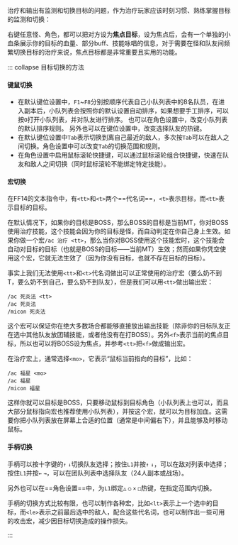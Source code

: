 治疗和输出有监测和切换目标的问题，作为治疗玩家应该时刻习惯、熟练掌握目标的监测和切换：

右键任意怪、角色，都可以把对方设为**焦点目标**，设为焦点后，会有一个单独的小血条展示你的目标的血量、部分buff、技能咏唱的信息，对于需要在怪和队友间频繁切换目标的治疗来说，焦点目标都是非常重要且实用的功能。

::: collapse 目标切换的方法

#### 键鼠切换

* 在默认键位设置中，`F1`~`F8`分别按顺序代表自己小队列表中的8名队员，在进入副本后，小队列表会按照你的默认设置自动排序，如果想要手工排序，可以按`O`打开小队列表，并对队友进行排序。
 也可以在角色设置中，改变小队列表的默认排序规则。
 另外也可以在键位设置中，改变选择队友的热键。
* 在默认键位设置中`Tab`表示切换到离自己最近的敌人，多次按`Tab`可以在敌人之间切换。角色设置中可以改变`Tab`的切换范围和规则。
* 在角色设置中启用鼠标滚轮快捷键，可以通过鼠标滚轮组合快捷键，快速在队友和敌人之间切换（同时鼠标滚轮不能绑定特定技能）。

#### 宏切换

在FF14的文本指令中，有`<tt>`和`<t>`两个==代名词==，`<t>`表示目标，而`<tt>`表示目标的目标。

在默认情况下，如果你的目标是BOSS，那么BOSS的目标是当前MT，你对BOSS使用治疗技能，这个技能会因为你的目标是怪，而自动判定在你自己身上生效。如果你做一个宏`/ac 治疗 <tt>`，那么当你对BOSS使用这个技能宏时，这个技能会自动对目标的目标（也就是BOSS的目标——当前MT）生效；然而如果你凭空使用这个宏，它就无法生效了（因为你没有目标，也就不存在目标的目标）。

事实上我们无法使用`<tt>`和`<t>`代名词做出可以正常使用的治疗宏（要么奶不到T，要么奶不到自己，要么奶不到队友），但是我们可以用`<tt>`做出输出宏：

```
/ac 死炎法 <tt>
/ac 死炎法
/micon 死炎法
```

这个宏可以保证你在绝大多数场合都能够直接放出输出技能（除非你的目标队友正在选中其他队友放团辅技能，或者他没有在打BOSS）。另外`<f>`表示当前的焦点目标，所以也可以将BOSS设为焦点，并参考`<tt>`把`<f>`做成输出宏。

在治疗宏上，通常选择`<mo>`，它表示“鼠标当前指向的目标”，比如：

```
/ac 福星 <mo>
/ac 福星
/micon 福星
```

这样你就可以目标是BOSS，只要移动鼠标到目标角色（小队列表上也可以，而且大部分鼠标指向宏也推荐使用小队列表），并按这个宏，就可以为目标加血。这需要你把小队列表放在屏幕上合适的位置（通常是中间偏右下），并且能够及时移动鼠标。

#### 手柄切换

手柄可以按十字键的`↑` `↓`切换队友选择；按住`L1`并按`↑` `↓`，可以在敌对列表中选择；按住`L1`并按`←` `→`，可以在团队列表中选择队友（24人副本或战场）。

另外也可以在==角色设置==中，为`L1`绑定`△` `○` `×` `□`热键，在指定范围内切换。

手柄的切换方式比较有限，也可以制作各种宏，比如`<lt>`表示上一个选中的目标，而`<le>`表示之前最后选中的敌人，配合这些代名词，也可以制作出一些可用的攻击宏，减少因目标切换造成的操作损失。

:::